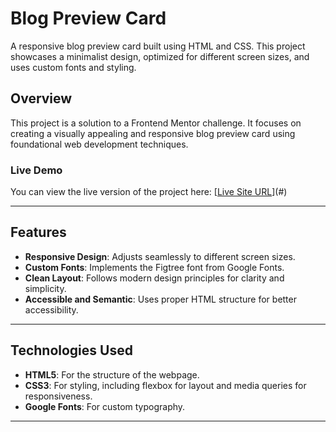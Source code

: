 # Blog Preview Card

A responsive blog preview card built using HTML and CSS. This project showcases a minimalist design, optimized for different screen sizes, and uses custom fonts and styling.

## Overview

This project is a solution to a Frontend Mentor challenge. It focuses on creating a visually appealing and responsive blog preview card using foundational web development techniques.

### Live Demo

You can view the live version of the project here: [[Live Site URL](https://hossamelrawy.github.io/Blog-preview-card/)](#)

---

## Features

- **Responsive Design**: Adjusts seamlessly to different screen sizes.
- **Custom Fonts**: Implements the Figtree font from Google Fonts.
- **Clean Layout**: Follows modern design principles for clarity and simplicity.
- **Accessible and Semantic**: Uses proper HTML structure for better accessibility.

---

## Technologies Used

- **HTML5**: For the structure of the webpage.
- **CSS3**: For styling, including flexbox for layout and media queries for responsiveness.
- **Google Fonts**: For custom typography.

---
